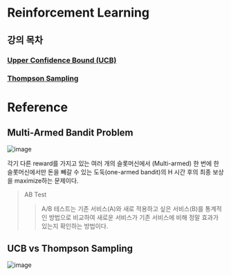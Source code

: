 # Reinforcement Learning

## 강의 목차

### [Upper Confidence Bound (UCB)](https://github.com/EricChoii/ai-boot-camp/blob/main/ai/machine-learning/reinforcement-learning/ucb.md)

### [Thompson Sampling](https://github.com/EricChoii/ai-boot-camp/blob/main/ai/machine-learning/reinforcement-learning/thomson-sampling.md)

# Reference
## Multi-Armed Bandit Problem
![image](https://user-images.githubusercontent.com/39285147/179367145-fd78894b-8064-4f4f-b22c-d35fb968f15a.png)

각기 다른 reward를 가지고 있는 여러 개의 슬롯머신에서 (Multi-armed) 한 번에 한 슬롯머신에서만 돈을 빼갈 수 있는 도둑(one-armed bandit)의 H 시간 후의 최종 보상을 maximize하는 문제이다.

> AB Test
>> A/B 테스트는 기존 서비스(A)와 새로 적용하고 싶은 서비스(B)를 통계적인 방법으로 비교하여 새로운 서비스가 기존 서비스에 비해 정말 효과가 있는지 확인하는 방법이다.

## UCB vs Thompson Sampling
![image](https://user-images.githubusercontent.com/39285147/179479321-5cddea1f-7d45-4814-a36e-f670454ee7f1.png)
